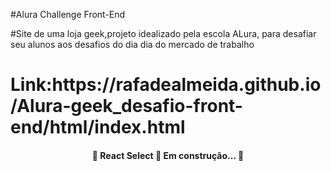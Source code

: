#Alura Challenge Front-End


#Site de uma loja geek,projeto idealizado pela escola ALura, para desafiar seu alunos aos desafios do dia dia
do mercado de trabalho

<h1>Link:https://rafadealmeida.github.io/Alura-geek_desafio-front-end/html/index.html
</h1>

<h4 align="center"> 
	🚧  React Select 🚀 Em construção...  🚧
</h4>